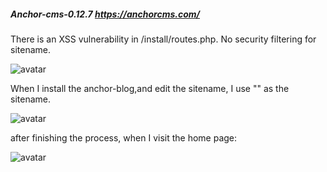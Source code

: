 ##### Anchor-cms-0.12.7 https://anchorcms.com/
There is an XSS vulnerability in /install/routes.php. No security filtering for sitename.   
  
![avatar](router.png)   
  
When I install the anchor-blog,and edit the sitename, I use "<script>alert(/xss/)</script>" as the sitename.  
  
![avatar](install.png)    
  
after finishing the process, when I visit the home page:  
  
![avatar](site.png)   
